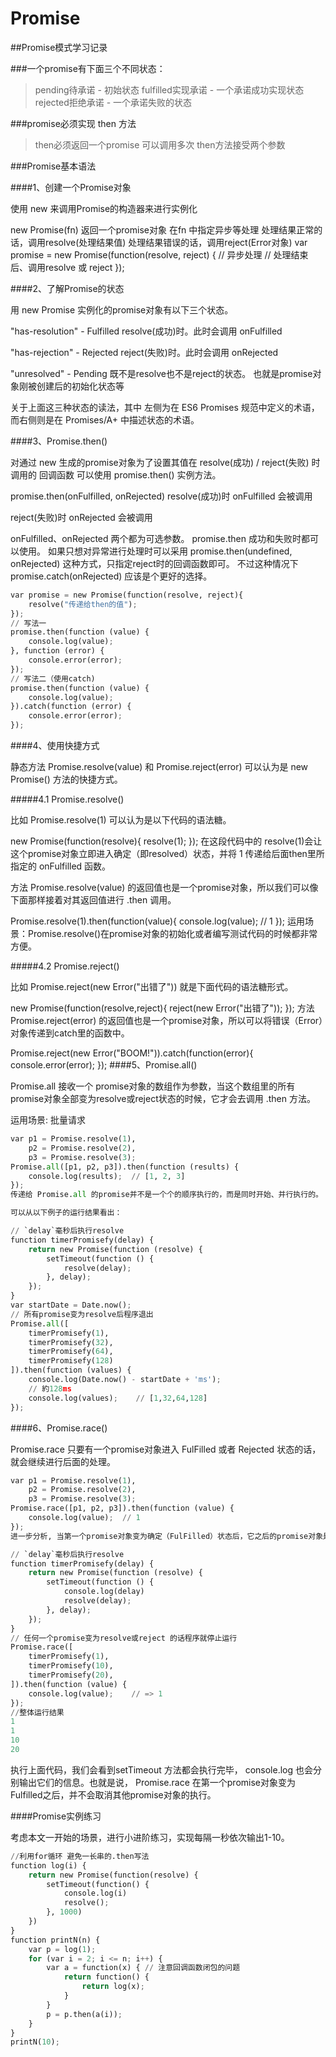# Promise

##Promise模式学习记录

###一个promise有下面三个不同状态：

>pending待承诺 		- 初始状态
>fulfilled实现承诺  - 一个承诺成功实现状态
>rejected拒绝承诺 	- 一个承诺失败的状态

###promise必须实现 then 方法
>then必须返回一个promise
>可以调用多次
> then方法接受两个参数

###Promise基本语法

####1、创建一个Promise对象

使用 new 来调用Promise的构造器来进行实例化

new Promise(fn) 返回一个promise对象
在fn 中指定异步等处理
处理结果正常的话，调用resolve(处理结果值) 
处理结果错误的话，调用reject(Error对象)
var promise = new Promise(function(resolve, reject) {
    // 异步处理
    // 处理结束后、调用resolve 或 reject
});

####2、了解Promise的状态

用 new Promise 实例化的promise对象有以下三个状态。

"has-resolution" - Fulfilled
resolve(成功)时。此时会调用 onFulfilled

"has-rejection" - Rejected
reject(失败)时。此时会调用 onRejected

"unresolved" - Pending
既不是resolve也不是reject的状态。
也就是promise对象刚被创建后的初始化状态等

关于上面这三种状态的读法，其中 左侧为在 ES6 Promises 规范中定义的术语， 而右侧则是在 Promises/A+ 中描述状态的术语。

####3、Promise.then()

对通过 new 生成的promise对象为了设置其值在 resolve(成功) / reject(失败) 时调用的 回调函数 可以使用 promise.then() 实例方法。

promise.then(onFulfilled, onRejected)
resolve(成功)时
onFulfilled 会被调用

reject(失败)时
onRejected 会被调用

onFulfilled、onRejected 两个都为可选参数。
promise.then 成功和失败时都可以使用。 如果只想对异常进行处理时可以采用 promise.then(undefined, onRejected) 这种方式，只指定reject时的回调函数即可。 不过这种情况下 promise.catch(onRejected) 应该是个更好的选择。

``` python
var promise = new Promise(function(resolve, reject){
    resolve("传递给then的值");
});
// 写法一
promise.then(function (value) {
    console.log(value);
}, function (error) {
    console.error(error);
});
// 写法二（使用catch)
promise.then(function (value) {
    console.log(value);
}).catch(function (error) {
    console.error(error);
});
```

####4、使用快捷方式

静态方法 Promise.resolve(value) 和 Promise.reject(error) 可以认为是 new Promise() 方法的快捷方式。

#####4.1 Promise.resolve()

比如 Promise.resolve(1) 可以认为是以下代码的语法糖。

new Promise(function(resolve){
    resolve(1);
});
在这段代码中的 resolve(1)会让这个promise对象立即进入确定（即resolved）状态，并将 1 传递给后面then里所指定的 onFulfilled 函数。

方法 Promise.resolve(value) 的返回值也是一个promise对象，所以我们可以像下面那样接着对其返回值进行 .then 调用。

Promise.resolve(1).then(function(value){
    console.log(value); // 1
});
运用场景：Promise.resolve()在promise对象的初始化或者编写测试代码的时候都非常方便。

#####4.2 Promise.reject()

比如 Promise.reject(new Error("出错了")) 就是下面代码的语法糖形式。

new Promise(function(resolve,reject){
    reject(new Error("出错了"));
});
方法 Promise.reject(error) 的返回值也是一个promise对象，所以可以将错误（Error）对象传递到catch里的函数中。

Promise.reject(new Error("BOOM!")).catch(function(error){
    console.error(error);
});
####5、Promise.all()

Promise.all 接收一个 promise对象的数组作为参数，当这个数组里的所有promise对象全部变为resolve或reject状态的时候，它才会去调用 .then 方法。

运用场景: 批量请求

``` python
var p1 = Promise.resolve(1),
    p2 = Promise.resolve(2),
    p3 = Promise.resolve(3);
Promise.all([p1, p2, p3]).then(function (results) {
    console.log(results);  // [1, 2, 3]
});
传递给 Promise.all 的promise并不是一个个的顺序执行的，而是同时开始、并行执行的。

可以从以下例子的运行结果看出：

// `delay`毫秒后执行resolve
function timerPromisefy(delay) {
    return new Promise(function (resolve) {
        setTimeout(function () {
            resolve(delay);
        }, delay);
    });
}
var startDate = Date.now();
// 所有promise变为resolve后程序退出
Promise.all([
    timerPromisefy(1),
    timerPromisefy(32),
    timerPromisefy(64),
    timerPromisefy(128)
]).then(function (values) {
    console.log(Date.now() - startDate + 'ms');
    // 約128ms
    console.log(values);    // [1,32,64,128]
});
```

####6、Promise.race()

Promise.race 只要有一个promise对象进入 FulFilled 或者 Rejected 状态的话，就会继续进行后面的处理。

``` python
var p1 = Promise.resolve(1),
    p2 = Promise.resolve(2),
    p3 = Promise.resolve(3);
Promise.race([p1, p2, p3]).then(function (value) {
    console.log(value);  // 1
});
进一步分析, 当第一个promise对象变为确定（FulFilled）状态后，它之后的promise对象是否还在继续运行。

// `delay`毫秒后执行resolve
function timerPromisefy(delay) {
    return new Promise(function (resolve) {
        setTimeout(function () {
            console.log(delay)
            resolve(delay);
        }, delay);
    });
}
// 任何一个promise变为resolve或reject 的话程序就停止运行
Promise.race([
    timerPromisefy(1),
    timerPromisefy(10),
    timerPromisefy(20),
]).then(function (value) {
    console.log(value);    // => 1
});
//整体运行结果
1
1
10
20
```
执行上面代码，我们会看到setTimeout 方法都会执行完毕， console.log 也会分别输出它们的信息。也就是说， Promise.race 在第一个promise对象变为Fulfilled之后，并不会取消其他promise对象的执行。

####Promise实例练习

考虑本文一开始的场景，进行小进阶练习，实现每隔一秒依次输出1-10。

``` python
//利用for循环 避免一长串的.then写法
function log(i) {
    return new Promise(function(resolve) {
        setTimeout(function() {
            console.log(i)
            resolve();
        }, 1000)
    })
}
function printN(n) {
    var p = log(1);
    for (var i = 2; i <= n; i++) {
        var a = function(x) { // 注意回调函数闭包的问题
            return function() {
                return log(x);
            }
        }
        p = p.then(a(i));
    }
}
printN(10);
```
